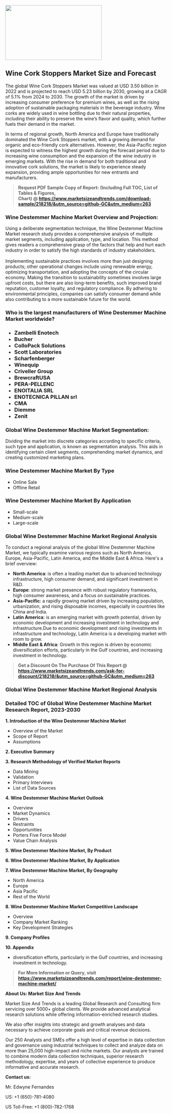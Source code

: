 <p><img class="alignnone size-medium wp-image-20088" src="https://ffe5etoiles.com/wp-content/uploads/2024/12/MST1-300x171.png" alt="" width="300" height="171" /></p><h2>Wine Cork Stoppers Market Size and Forecast</h2><p>The global Wine Cork Stoppers Market was valued at USD 3.50 billion in 2022 and is projected to reach USD 5.23 billion by 2030, growing at a CAGR of 5.1% from 2024 to 2030. The growth of the market is driven by increasing consumer preference for premium wines, as well as the rising adoption of sustainable packaging materials in the beverage industry. Wine corks are widely used in wine bottling due to their natural properties, including their ability to preserve the wine’s flavor and quality, which further fuels their demand in the market.</p><p>In terms of regional growth, North America and Europe have traditionally dominated the Wine Cork Stoppers market, with a growing demand for organic and eco-friendly cork alternatives. However, the Asia-Pacific region is expected to witness the highest growth during the forecast period due to increasing wine consumption and the expansion of the wine industry in emerging markets. With the rise in demand for both traditional and innovative cork solutions, the market is likely to experience steady expansion, providing ample opportunities for new entrants and manufacturers.</p></p><blockquote id="" class=""><strong>Request PDF Sample Copy of Report: (Including Full TOC, List of Tables &amp; Figures, Chart)&nbsp;@&nbsp;<strong><a href="https://www.marketsizeandtrends.com/download-sample/218218/&utm_source=github-GC&utm_medium=263" target="_blank">https://www.marketsizeandtrends.com/download-sample/218218/&utm_source=github-GC&utm_medium=263</a></strong></strong></blockquote><h3 id="" class="">Wine Destemmer Machine Market&nbsp;Overview and Projection:</h3><p id="" class="">Using a deliberate segmentation technique, the Wine Destemmer Machine Market research study provides a comprehensive analysis of multiple market segments, including application, type, and location. This method gives readers a comprehensive grasp of the factors that help and hurt each industry in order to satisfy the high standards of industry stakeholders. <br /> <br />Implementing sustainable practices involves more than just designing products; other operational changes include using renewable energy, optimizing transportation, and adopting the concepts of the circular economy. Making the transition to sustainability sometimes involves large upfront costs, but there are also long-term benefits, such improved brand reputation, customer loyalty, and regulatory compliance. By adhering to environmental principles, companies can satisfy consumer demand while also contributing to a more sustainable future for the world.</p><h3 id="" class="">Who is the largest manufacturers of&nbsp;Wine Destemmer Machine Market worldwide?</h3><h3 class=""><p><ul><li>Zambelli Enotech </li><li> Bucher </li><li> ColloPack Solutions </li><li> Scott Laboratories </li><li> Scharfenberger </li><li> Winequip </li><li> Criveller Group </li><li> BrewcraftUSA </li><li> PERA-PELLENC </li><li> ENOITALIA SRL </li><li> ENOTECNICA PILLAN srl </li><li> CMA </li><li> Diemme </li><li> Zenit</li></ul></p></h3><h3 id="" class="">Global&nbsp;Wine Destemmer Machine Market Segmentation:</h3><p id="" class="">Dividing the market into discrete categories according to specific criteria, such type and application, is known as segmentation analysis. This aids in identifying certain client segments, comprehending market dynamics, and creating customized marketing plans.</p><h3 id="" class="">Wine Destemmer Machine Market&nbsp;By Type</h3><p><p><ul><li>Online Sale</li><li> Offline Retail</p></li></ul></p></p><h3 id="" class="">Wine Destemmer Machine Market&nbsp;By Application</h3><p class=""><p><ul><li>Small-scale</li><li> Medium-scale</li><li> Large-scale</li></ul></p></p><h3 id="" class="">Global Wine Destemmer Machine Market Regional Analysis</h3><p id="" class="">To conduct a regional analysis of the global Wine Destemmer Machine Market, we typically examine various regions such as North America, Europe, Asia-Pacific, Latin America, and the Middle East &amp; Africa. Here's a brief overview:</p><ul><li><strong>North America</strong>: is often a leading market due to advanced technology infrastructure, high consumer demand, and significant investment in R&amp;D.</li><li><strong>Europe</strong>: strong market presence with robust regulatory frameworks, high consumer awareness, and a focus on sustainable practices.</li><li><strong>Asia-Pacific</strong>: a rapidly growing market driven by increasing population, urbanization, and rising disposable incomes, especially in countries like China and India.</li><li><strong>Latin America</strong>: is an emerging market with growth potential, driven by economic development and increasing investment in technology and infrastructure.Due to economic development and rising investments in infrastructure and technology, Latin America is a developing market with room to grow.</li><li><strong>Middle East &amp; Africa</strong>: Growth in this region is driven by economic diversification efforts, particularly in the Gulf countries, and increasing investment in technology.</li></ul><blockquote id="" class=""><strong>Get a Discount On The Purchase Of This Report @ <strong><a href="https://www.marketsizeandtrends.com/ask-for-discount/218218/&utm_source=github-GC&utm_medium=263" target="_blank">https://www.marketsizeandtrends.com/ask-for-discount/218218/&utm_source=github-GC&utm_medium=263</a></strong></strong></blockquote><h3 id="" class="">Global Wine Destemmer Machine Market Regional Analysis</h3><h3 id="" class="">Detailed TOC of Global Wine Destemmer Machine Market Research Report, 2023-2030</h3><p id="" class=""><strong>1. Introduction of the Wine Destemmer Machine Market</strong></p><ul><li>Overview of the Market</li><li>Scope of Report</li><li>Assumptions</li></ul><p id="" class=""><strong>2. Executive Summary</strong></p><p id="" class=""><strong>3. Research Methodology of Verified Market Reports</strong></p><ul><li>Data Mining</li><li>Validation</li><li>Primary Interviews</li><li>List of Data Sources</li></ul><p id="" class=""><strong>4. Wine Destemmer Machine Market Outlook</strong></p><ul><li>Overview</li><li>Market Dynamics</li><li>Drivers</li><li>Restraints</li><li>Opportunities</li><li>Porters Five Force Model</li><li>Value Chain Analysis</li></ul><p id="" class=""><strong>5. Wine Destemmer Machine Market, By Product</strong></p><p id="" class=""><strong>6. Wine Destemmer Machine Market, By Application</strong></p><p id="" class=""><strong>7. Wine Destemmer Machine Market, By Geography</strong></p><ul><li>North America</li><li>Europe</li><li>Asia Pacific</li><li>Rest of the World</li></ul><p id="" class=""><strong>8. Wine Destemmer Machine Market Competitive Landscape</strong></p><ul><li>Overview</li><li>Company Market Ranking</li><li>Key Development Strategies</li></ul><p id="" class=""><strong>9. Company Profiles</strong></p><p id="" class=""><strong>10. Appendix</strong></p><ul><li>diversification efforts, particularly in the Gulf countries, and increasing investment in technology.</li></ul><blockquote id="" class=""><strong>For More Information or Query, visit <strong><strong><a href="https://www.marketsizeandtrends.com/report/wine-destemmer-machine-market/" target="_blank">https://www.marketsizeandtrends.com/report/wine-destemmer-machine-market/</a></strong></strong></strong></blockquote><p id="" class=""><strong>About Us: Market Size And Trends</strong></p><p id="" class="">Market Size And Trends is a leading Global Research and Consulting firm servicing over 5000+ global clients. We provide advanced analytical research solutions while offering information-enriched research studies.</p><p id="" class="">We also offer insights into strategic and growth analyses and data necessary to achieve corporate goals and critical revenue decisions.</p><p id="" class="">Our 250 Analysts and SMEs offer a high level of expertise in data collection and governance using industrial techniques to collect and analyze data on more than 25,000 high-impact and niche markets. Our analysts are trained to combine modern data collection techniques, superior research methodology, expertise, and years of collective experience to produce informative and accurate research.</p><p id="" class=""><strong>Contact us:</strong></p><p id="" class="">Mr. Edwyne Fernandes</p><p id="" class="">US: +1 (650)-781-4080</p><p id="" class="">US Toll-Free: +1 (800)-782-1768</p>
